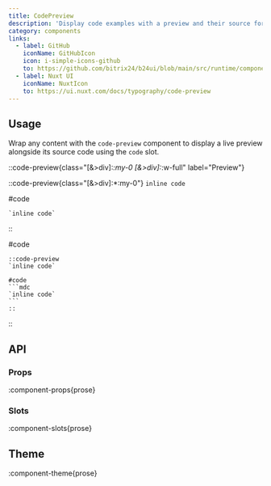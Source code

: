 ```yaml
---
title: CodePreview
description: 'Display code examples with a preview and their source for clearer documentation.'
category: components
links:
  - label: GitHub
    iconName: GitHubIcon
    icon: i-simple-icons-github
    to: https://github.com/bitrix24/b24ui/blob/main/src/runtime/components/prose/CodePreview.vue
  - label: Nuxt UI
    iconName: NuxtIcon
    to: https://ui.nuxt.com/docs/typography/code-preview
---
```


## Usage

Wrap any content with the `code-preview` component to display a live preview alongside its source code using the `code` slot.

::code-preview{class="[&>div]:*:my-0 [&>div]:*:w-full" label="Preview"}

::code-preview{class="[&>div]:*:my-0"}
`inline code`

#code

```mdc
`inline code`
```

::

#code

````mdc
::code-preview
`inline code`

#code
```mdc
`inline code`
```
::
````

::

## API

### Props

:component-props{prose}

### Slots

:component-slots{prose}

## Theme

:component-theme{prose}
